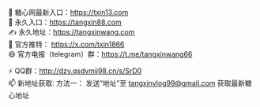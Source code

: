 👀 糖心网最新入口：https://txin13.com <br>
👋 永久入口：https://tangxin88.com <br>
✍️ 永久地址：https://tangxinwang.com <br>
💞️ 官方推特： https://x.com/txin1866 <br>
😄 官方电报（telegram）群：https://t.me/tangxinwang66 <br>

⚡ QQ群：http://dzy.qsdvmij98.cn/s/SrD0<br>
📫 新地址获取: 方法一： 发送“地址”至 tangxinvlog99@gmail.com 获取最新糖心地址

<!---
tangxinwang123/tangxinwang123 is a ✨ special ✨ repository because its `README.md` (this file) appears on your GitHub profile.
You can click the Preview link to take a look at your changes.
--->
